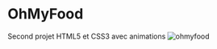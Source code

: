 # OhMyFood
Second projet HTML5 et CSS3 avec animations
![ohmyfood](https://user-images.githubusercontent.com/128734584/228629589-941f6825-a5e5-4672-a18d-b983161e2bd5.jpg)
